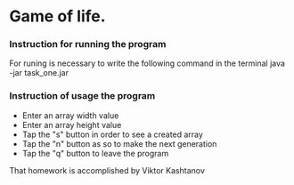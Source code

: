 # Game of life. 

### Instruction for running the program
For runing is necessary to write the following command in the terminal  java -jar task_one.jar

### Instruction of usage the program
* Enter an array width value 
* Enter an array height value
* Tap the  "s" button in order to see  a created array
* Tap the "n" button as so to make the next generation
* Tap the "q" button to leave the program


That homework is accomplished by Viktor Kashtanov
